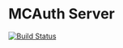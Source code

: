 # MCAuth Server

[![Build Status](https://travis-ci.org/MC-Auth/MCAuth-Server.svg?branch=master)](https://travis-ci.org/MC-Auth/MCAuth-Server)
